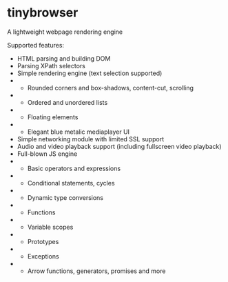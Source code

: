 # tinybrowser
A lightweight webpage rendering engine

Supported features:

- HTML parsing and building DOM
- Parsing XPath selectors
- Simple rendering engine (text selection supported)
- - Rounded corners and box-shadows, content-cut, scrolling
- - Ordered and unordered lists
- - Floating elements
- - Elegant blue metalic mediaplayer UI
- Simple networking module with limited SSL support
- Audio and video playback support (including fullscreen video playback)
- Full-blown JS engine
- - Basic operators and expressions
- - Conditional statements, cycles
- - Dynamic type conversions
- - Functions
- - Variable scopes
- - Prototypes
- - Exceptions
- - Arrow functions, generators, promises and more
